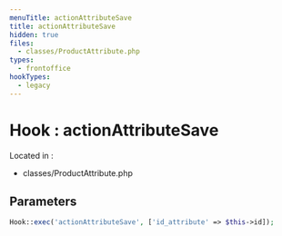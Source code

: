 ```yaml
---
menuTitle: actionAttributeSave
title: actionAttributeSave
hidden: true
files:
  - classes/ProductAttribute.php
types:
  - frontoffice
hookTypes:
  - legacy
---
```


# Hook : actionAttributeSave

Located in :

  - classes/ProductAttribute.php

## Parameters

```php
Hook::exec('actionAttributeSave', ['id_attribute' => $this->id]);
```